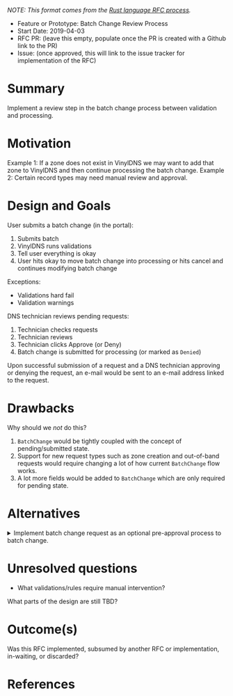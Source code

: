 _NOTE: This format comes from the
[Rust language RFC process](https://github.com/rust-lang/rfcs)._

- Feature or Prototype: Batch Change Review Process
- Start Date: 2019-04-03
- RFC PR: (leave this empty, populate once the PR is created with a Github link to the PR)
- Issue: (once approved, this will link to the issue tracker for implementation of the RFC)

# Summary
[summary]: #summary

Implement a review step in the batch change process between validation and processing.

# Motivation
[motivation]: #motivation

Example 1: If a zone does not exist in VinylDNS we may want to add that zone to VinylDNS and then continue processing the batch change.
Example 2: Certain record types may need manual review and approval.

# Design and Goals
[design]: #design-and-goals

User submits a batch change (in the portal):
 1. Submits batch
 1. VinylDNS runs validations
 1. Tell user everything is okay
 1. User hits okay to move batch change into processing or hits cancel and continues modifying batch change

Exceptions:
  - Validations hard fail
  - Validation warnings

DNS technician reviews pending requests:
  1. Technician checks requests
  1. Technician reviews
  1. Technician clicks Approve (or Deny)
  1. Batch change is submitted for processing (or marked as `Denied`)

Upon successful submission of a request and a DNS technician approving or denying the request, an e-mail would be sent to an e-mail address linked to the request.

# Drawbacks
[drawbacks]: #drawbacks

Why should we *not* do this?

1. `BatchChange` would be tightly coupled with the concept of pending/submitted state.
1. Support for new request types such as zone creation and out-of-band requests would require changing a lot of how current `BatchChange` flow works.
1. A lot more fields would be added to `BatchChange` which are only required for pending state.

# Alternatives
[alternatives]: #alternatives
<details>
<summary>Implement batch change request as an optional pre-approval process to batch change.</summary>

## Design and Goals
1. User submits `BatchChangeRequest` (either through portal form or API request)
1. Validations are run on `BatchChangeRequest` to separate requests that need to be processed manually out-of-band and those that will break off into batch change validations
  1. Most existing requests can flow through batch change validations (eg. create/update/delete supported record types); need to add a create zone and custom request which will be flagged for out-of-band processing. This is also how users would have to submit requests that would otherwise get rejected through normal batch change processing (eg. creating/modifying a high-value domain or unsupported name server, etc.)
1. If there are any batch change validations that fail, reject `BatchChangeRequest` outright (`Denied` status)
1. If all validations pass:
  1. If there are _no_ out-of-band changes, VinylDNS can auto-submit as a batch change for processing, possibly controlled by a flag on the request to auto-complete if possible. (`Implemented` status) *NOTE*: Could have all good batch change requests move into a pending state that needs to be manually approved. (`Submitted` status)
  1. If there are any out-of-band changes in addition to normal batch changes, each change will have a `ManualBatchChangeRequest` item created. (`Submitted` status) Each of these items will have to be flagged as completed before the other in-band `BatchChangeRequest` can be converted to a `BatchChange`.
  1. If there are _only_ out-of-band changes, completing all `ManualBatchChangeRequest` items and submitting will simply mark the `BatchChangeRequest` as `Implemented`.
1. User can cancel a `BatchChangeRequest` that is in `Submitted` status (`Canceled` status)
1. A technician can approve or reject the `BatchChangeRequest`, with the stipulation that approving requires any existing `ManualBatchChangeRequest`s to be marked completed. Approval is a _final_ process which will spawn a corresponding `BatchChange`, if appropriate. This action cannot be undone.

### Pros
1. `BatchChange` data will not be contaminated by tightly coupling a pending batch state, which _may_ consist of solely out-of-band items.
1. New tables and data structures would be created for `BatchChangeRequest` and `ManualBatchChangeRequest`, which allows the data to be cleaner.
1. A lot of the ground work from `BatchChange` can be reused.
1. Could allow a user to edit a `BatchChangeRequest` that is in `Submitted` status.
1. Current implementation of `BatchChange` flow would be completely untouched.
1. Don't need to add new optional attributes to `BatchChange` that would only be relevant for pending support.

### Cons
1. More coding changes required, though a lot more work can happen simultaneously.

### Considerations
1. Since `BatchChangeRequest` would be validating the changes that would be going through `BatchChange`, it may be a good idea to add an overload for `BatchChangeService` which skips validations for `BatchChangeRequest`s that succeed validations to avoid "double processing".

### Design notes
1. Out-of-band items as of this time would only be zone create and some type of custom request. The custom request should simply be a a freeform field for the submitter's comment and another freeform field for DNS technician comments.
</details>

# Unresolved questions
[unresolved]: #unresolved-questions

- What validations/rules require manual intervention?

What parts of the design are still TBD?

# Outcome(s)
[outcome]: #outcome

Was this RFC implemented, subsumed by another RFC or implementation, in-waiting,
or discarded?

# References
[references]: #references
